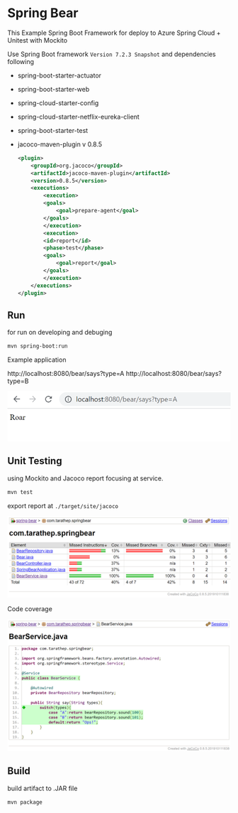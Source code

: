 # Spring Bear

This Example Spring Boot Framework for deploy to Azure Spring Cloud + Unitest with Mockito

Use Spring Boot framework ``Version 7.2.3 Snapshot`` and dependencies following

- spring-boot-starter-actuator
- spring-boot-starter-web
- spring-cloud-starter-config
- spring-cloud-starter-netflix-eureka-client
- spring-boot-starter-test
- jacoco-maven-plugin v 0.8.5

    ```xml
    <plugin>
        <groupId>org.jacoco</groupId>
        <artifactId>jacoco-maven-plugin</artifactId>
        <version>0.8.5</version>
        <executions>
            <execution>
            <goals>
                <goal>prepare-agent</goal>
            </goals>
            </execution>
            <execution>
            <id>report</id>
            <phase>test</phase>
            <goals>
                <goal>report</goal>
            </goals>
            </execution>
        </executions>
    </plugin>
    ```

## Run

for run on developing and debuging

```bash
mvn spring-boot:run
```

Example application

http://localhost:8080/bear/says?type=A
http://localhost:8080/bear/says?type=B

![](./media/example-app.png)

## Unit Testing

using Mockito and Jacoco report focusing at service.

```bash
mvn test
```

export report at ```./target/site/jacoco```

![](./media/unittest-report.png)

Code coverage

![](./media/unittest-report-cov.png)

## Build

build artifact to .JAR file

```bash
mvn package
```
